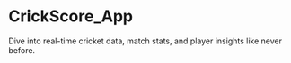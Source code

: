 # CrickScore_App
Dive into real-time cricket data, match stats, and player insights like never before.
